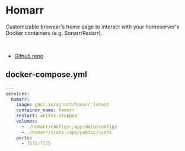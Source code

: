 # Homarr

Customizable browser's home page to interact with your homeserver's Docker containers (e.g. Sonarr/Radarr).

<br>

- [Github repo](https://github.com/ajnart/homarr)


## docker-compose.yml
```yml
---
services:
  homarr:
    image: ghcr.io/ajnart/homarr:latest
    container_name: homarr
    restart: unless-stopped
    volumes:
      - ./homarr/configs:/app/data/configs
      - ./homarr/icons:/app/public/icons
    ports:
      - 7575:7575
```

